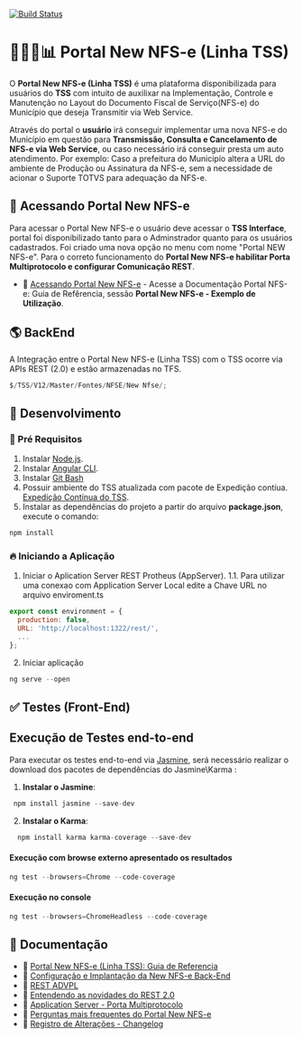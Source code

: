 [![Build Status](https://drone.engpro.totvs.com.br/api/badges/totvs-gestao-de-vendas/totvs-gestao-de-vendas/status.svg)](https://drone.engpro.totvs.com.br/totvs-tss/Portal-New-NFS-e/)

# :man_technologist::date::bar_chart:	Portal New NFS-e (Linha TSS)

O **Portal New NFS-e (Linha TSS)** é uma plataforma disponibilizada para usuários do **TSS** com intuito de auxilixar na Implementação, Controle e Manutenção no Layout do Documento Fiscal de Serviço(NFS-e) do Município que deseja Transmitir via Web Service.
 
Através do portal o **usuário** irá conseguir implementar uma nova NFS-e do Município em questão para **Transmissão, Consulta e Cancelamento de NFS-e via Web Service**, ou caso necessário irá conseguir presta um auto atendimento. Por exemplo: Caso a prefeitura do Municipío altera a URL do ambiente de Produção ou Assinatura da NFS-e, sem a necessidade de acionar o Suporte TOTVS para adequação da NFS-e.


## :star2: Acessando Portal New NFS-e

Para acessar o Portal New NFS-e o usuário deve acessar o **TSS Interface**, portal foi disponibilizado tanto para o Adminstrador quanto para os usuários cadastrados. Foi criado uma nova opção no menu com nome "Portal NEW NFS-e". Para o correto funcionamento do **Portal New NFS-e habilitar Porta Multiprotocolo e configurar Comunicação REST**.



* 🔗 [Acessando Portal New NFS-e](https://tdn.totvs.com/pages/releaseview.action?pageId=775483319) - Acesse a Documentação Portal NFS-e: Guia de Refêrencia, sessão **Portal New NFS-e - Exemplo de Utilização**.


## :earth_americas: BackEnd

A Integração entre o Portal New NFS-e (Linha TSS) com o TSS ocorre via APIs REST (2.0) e estão armazenadas no TFS.

```javascript
$/TSS/V12/Master/Fontes/NFSE/New Nfse/;
```

## :construction: Desenvolvimento

### :wrench: Pré Requisitos

1. Instalar [Node.js](https://nodejs.org/en/).
2. Instalar [Angular CLI](https://www.npmjs.com/package/@angular/cli).
3. Instalar [Git Bash](https://git-scm.com/downloads)
4. Possuir ambiente do TSS atualizada com pacote de Expedição contíua.  [Expedição Contínua do TSS](https://arte.engpro.totvs.com.br/engenharia/expedicao_continua/pacotes/latest/12.1.2210/tss/).
5. Instalar as dependências do projeto a partir do arquivo **package.json**, execute o comando:

```javascript
npm install
```

### :fire: Iniciando a Aplicação

1. Iniciar o Aplication Server REST Protheus (AppServer).
   1.1. Para utilizar uma conexao com Application Server Local edite a Chave URL no arquivo enviroment.ts

```javascript
export const environment = {
  production: false,
  URL: 'http://localhost:1322/rest/',
  ...
};
```

2. Iniciar aplicação

```javascript
ng serve --open
```

## :white_check_mark: Testes (Front-End)

## Execução de Testes end-to-end

Para executar os testes end-to-end via [Jasmine](https://jasmine.github.io/), será necessário realizar o download dos pacotes de dependências do Jasmine\Karma :

1. **Instalar o Jasmine**:

 ```javascript
  npm install jasmine --save-dev
```

2. **Instalar o Karma**:

```javascript
  npm install karma karma-coverage --save-dev
```


#### Execução com browse externo apresentado os resultados

```javascript
ng test --browsers=Chrome --code-coverage
```

#### Execução no console

```javascript
ng test --browsers=ChromeHeadless --code-coverage 
```


## :memo: Documentação

* 🔗 [Portal New NFS-e (Linha TSS): Guia de Referencia](https://tdn.totvs.com/pages/viewpage.action?pageId=775483319)
* 🔗 [Configuração e Implantação da New NFS-e Back-End](https://tdn.totvs.com/pages/viewpage.action?pageId=695194217)
* 🔗 [REST ADVPL](https://tdn.totvs.com/display/public/framework/REST+ADVPL)
* 🔗 [Entendendo as novidades do REST 2.0](https://tdn.totvs.com/display/public/framework/Entendendo+as+novidades+do+REST)
* 🔗 [Application Server - Porta Multiprotocolo](https://tdn.totvs.com/display/tec/Application+Server+-+Porta+Multiprotocolo)
* 🔗 [Perguntas mais frequentes do Portal New NFS-e](https://tdn.totvs.com/x/Ro2zJg)
* 🔗 [Registro de Alterações - Changelog](https://code.engpro.totvs.com.br/totvs-tss/Portal-New-NFS-e/src/branch/main/CHANGELOG.md)
